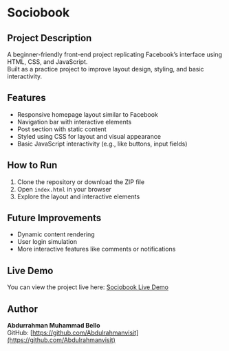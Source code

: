 # Sociobook

## Project Description
A beginner-friendly front-end project replicating Facebook’s interface using HTML, CSS, and JavaScript.  
Built as a practice project to improve layout design, styling, and basic interactivity.

## Features
- Responsive homepage layout similar to Facebook
- Navigation bar with interactive elements
- Post section with static content
- Styled using CSS for layout and visual appearance
- Basic JavaScript interactivity (e.g., like buttons, input fields)

## How to Run
1. Clone the repository or download the ZIP file
2. Open `index.html` in your browser
3. Explore the layout and interactive elements

## Future Improvements
- Dynamic content rendering
- User login simulation
- More interactive features like comments or notifications

## Live Demo
You can view the project live here: [Sociobook Live Demo](https://Abdulrahmanvisit.github.io/Sociobook/)

## Author
**Abdurrahman Muhammad Bello**  
GitHub: [https://github.com/Abdulrahmanvisit](https://github.com/Abdulrahmanvisit)
